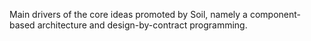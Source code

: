 Main drivers of the core ideas promoted by Soil, namely a component-based architecture and design-by-contract
programming.
